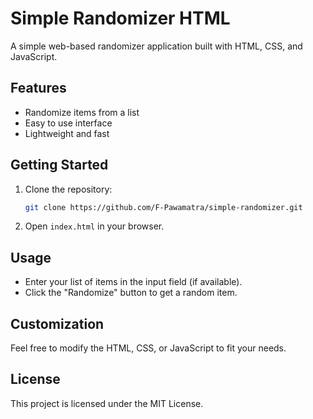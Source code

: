 # Simple Randomizer HTML

A simple web-based randomizer application built with HTML, CSS, and JavaScript.

## Features
- Randomize items from a list
- Easy to use interface
- Lightweight and fast

## Getting Started
1. Clone the repository:
   ```sh
   git clone https://github.com/F-Pawamatra/simple-randomizer.git
   ```
2. Open `index.html` in your browser.

## Usage
- Enter your list of items in the input field (if available).
- Click the "Randomize" button to get a random item.

## Customization
Feel free to modify the HTML, CSS, or JavaScript to fit your needs.

## License
This project is licensed under the MIT License.
